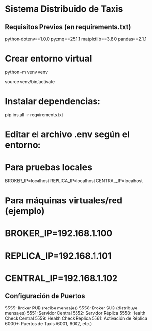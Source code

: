 # Sistema Distribuido de Taxis

## Requisitos Previos (en requirements.txt)

python-dotenv==1.0.0
pyzmq==25.1.1
matplotlib==3.8.0
pandas==2.1.1


# Crear entorno virtual

python -m venv venv

source venv/bin/activate

# Instalar dependencias:
   pip install -r requirements.txt


# Editar el archivo .env según el entorno:

# Para pruebas locales

BROKER_IP=localhost
REPLICA_IP=localhost
CENTRAL_IP=localhost

# Para máquinas virtuales/red (ejemplo)

# BROKER_IP=192.168.1.100

# REPLICA_IP=192.168.1.101

# CENTRAL_IP=192.168.1.102



## Configuración de Puertos

5555: Broker PUB (recibe mensajes)
5556: Broker SUB (distribuye mensajes)
5551: Servidor Central
5552: Servidor Réplica
5558: Health Check Central
5559: Health Check Réplica
5561: Activación de Réplica
6000+: Puertos de Taxis (6001, 6002, etc.)